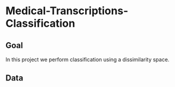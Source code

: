 # Medical-Transcriptions-Classification

## Goal
In this project we perform classification using a dissimilarity space.

## Data
